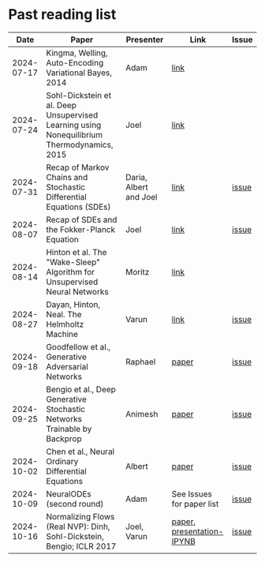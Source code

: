 # Past reading list

| Date    | Paper | Presenter | Link |  Issue
| -------- | ------- | ------- | ------- | ------- | 
| 2024-07-17  | Kingma, Welling, Auto-Encoding Variational Bayes, 2014   | Adam | [link](https://arxiv.org/abs/1312.6114) | |
| 2024-07-24 | Sohl-Dickstein et al. Deep Unsupervised Learning using Nonequilibrium Thermodynamics, 2015     | Joel | [link](https://arxiv.org/abs/1503.03585) | |
| 2024-07-31 | Recap of Markov Chains and Stochastic Differential Equations (SDEs) | Daria, Albert and Joel | [link](https://doi.org/10.1007/978-3-030-72515-0) |[issue](https://github.com/Dynamics-of-Neural-Systems-Lab/Generative-modelling-reading-group/issues/4) |
| 2024-08-07 | Recap of SDEs and the Fokker-Planck Equation | Joel | [link](https://doi.org/10.1007/978-3-030-72515-0) | [issue](https://github.com/Dynamics-of-Neural-Systems-Lab/Generative-modelling-reading-group/issues/4) |
| 2024-08-14 | Hinton et al. The "Wake-Sleep" Algorithm for Unsupervised Neural Networks | Moritz | [link](https://www.science.org/doi/10.1126/science.7761831) | |
| 2024-08-27 | Dayan, Hinton, Neal. The Helmholtz Machine | Varun | [link](https://www.gatsby.ucl.ac.uk/~dayan/papers/hm95.pdf) | [issue](https://github.com/Dynamics-of-Neural-Systems-Lab/Generative-modelling-reading-group/issues/8) |
| 2024-09-18 | Goodfellow et al., Generative Adversarial Networks | Raphael | [paper](https://arxiv.org/abs/1406.2661) | [issue](https://github.com/Dynamics-of-Neural-Systems-Lab/Generative-modelling-reading-group/issues/10)
| 2024-09-25 | Bengio et al., Deep Generative Stochastic Networks Trainable by Backprop | Animesh | [paper](https://arxiv.org/abs/1306.1091) | [issue](https://github.com/Dynamics-of-Neural-Systems-Lab/Generative-modelling-reading-group/issues/12)
| 2024-10-02 | Chen et al., Neural Ordinary Differential Equations | Albert | [paper](https://arxiv.org/abs/1806.07366) | [issue](https://github.com/Dynamics-of-Neural-Systems-Lab/Generative-modelling-reading-group/issues/14)
| 2024-10-09 | NeuralODEs (second round) | Adam | See Issues for paper list | [issue](https://github.com/Dynamics-of-Neural-Systems-Lab/Generative-modelling-reading-group/issues/14)
| 2024-10-16 | Normalizing Flows (Real NVP): Dinh, Sohl-Dickstein, Bengio; ICLR 2017 | Joel, Varun | [paper](https://arxiv.org/pdf/1605.08803), [presentation-IPYNB](https://github.com/Dynamics-of-Neural-Systems-Lab/Generative-modelling-reading-group/blob/main/presentations/20241016_Normalizing_Flows_RealNVP_With_Jax_JHancock_VSharma.ipynb) | [issue](https://github.com/Dynamics-of-Neural-Systems-Lab/Generative-modelling-reading-group/issues/17)
